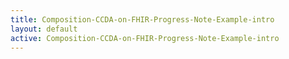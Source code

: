 ```yaml
---
title: Composition-CCDA-on-FHIR-Progress-Note-Example-intro
layout: default
active: Composition-CCDA-on-FHIR-Progress-Note-Example-intro
---
```


